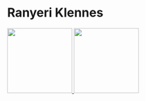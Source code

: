 # Ranyeri Klennes 
 <div>
  <a href="https://github.com/Ranyeri-Klennes">
  <img height="150em" src="https://github-readme-stats.vercel.app/api?username=Ranyeri-Klennes&show_icons=true&theme=dracula&include_all_commits=true&count_private=true"/>
  <img height="150em" src="https://github-readme-stats.vercel.app/api/top-langs/?username=Ranyeri-Klennes&layout=compact&langs_count=7&theme=dracula"/>
</div>
